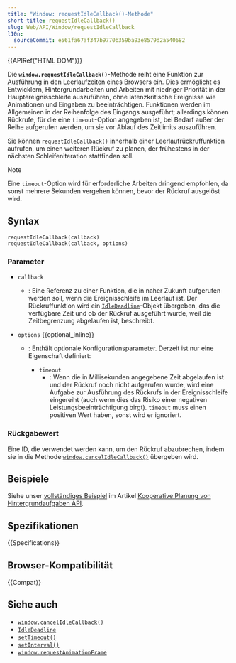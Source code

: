 ```yaml
---
title: "Window: requestIdleCallback()-Methode"
short-title: requestIdleCallback()
slug: Web/API/Window/requestIdleCallback
l10n:
  sourceCommit: e561fa67af347b9770b359ba93e8579d2a540682
---
```


{{APIRef("HTML DOM")}}

Die **`window.requestIdleCallback()`**-Methode reiht eine Funktion zur Ausführung in den Leerlaufzeiten eines Browsers ein. Dies ermöglicht es Entwicklern, Hintergrundarbeiten und Arbeiten mit niedriger Priorität in der Hauptereignisschleife auszuführen, ohne latenzkritische Ereignisse wie Animationen und Eingaben zu beeinträchtigen. Funktionen werden im Allgemeinen in der Reihenfolge des Eingangs ausgeführt; allerdings können Rückrufe, für die eine `timeout`-Option angegeben ist, bei Bedarf außer der Reihe aufgerufen werden, um sie vor Ablauf des Zeitlimits auszuführen.

Sie können `requestIdleCallback()` innerhalb einer Leerlaufrückruffunktion aufrufen, um einen weiteren Rückruf zu planen, der frühestens in der nächsten Schleifeniteration stattfinden soll.

> [!NOTE]
> Eine `timeout`-Option wird für erforderliche Arbeiten dringend empfohlen, da sonst mehrere Sekunden vergehen können, bevor der Rückruf ausgelöst wird.

## Syntax

```js-nolint
requestIdleCallback(callback)
requestIdleCallback(callback, options)
```

### Parameter

- `callback`
  - : Eine Referenz zu einer Funktion, die in naher Zukunft aufgerufen werden soll, wenn die Ereignisschleife im Leerlauf ist. Der Rückruffunktion wird ein [`IdleDeadline`](/de/docs/Web/API/IdleDeadline)-Objekt übergeben, das die verfügbare Zeit und ob der Rückruf ausgeführt wurde, weil die Zeitbegrenzung abgelaufen ist, beschreibt.
- `options` {{optional_inline}}

  - : Enthält optionale Konfigurationsparameter. Derzeit ist nur eine Eigenschaft definiert:

    - `timeout`
      - : Wenn die in Millisekunden angegebene Zeit abgelaufen ist und der Rückruf noch nicht aufgerufen wurde, wird eine Aufgabe zur Ausführung des Rückrufs in der Ereignisschleife eingereiht (auch wenn dies das Risiko einer negativen Leistungsbeeinträchtigung birgt). `timeout` muss einen positiven Wert haben, sonst wird er ignoriert.

### Rückgabewert

Eine ID, die verwendet werden kann, um den Rückruf abzubrechen, indem sie in die Methode [`window.cancelIdleCallback()`](/de/docs/Web/API/Window/cancelIdleCallback) übergeben wird.

## Beispiele

Siehe unser [vollständiges Beispiel](/de/docs/Web/API/Background_Tasks_API#example) im Artikel [Kooperative Planung von Hintergrundaufgaben API](/de/docs/Web/API/Background_Tasks_API).

## Spezifikationen

{{Specifications}}

## Browser-Kompatibilität

{{Compat}}

## Siehe auch

- [`window.cancelIdleCallback()`](/de/docs/Web/API/Window/cancelIdleCallback)
- [`IdleDeadline`](/de/docs/Web/API/IdleDeadline)
- [`setTimeout()`](/de/docs/Web/API/SetTimeout)
- [`setInterval()`](/de/docs/Web/API/SetInterval)
- [`window.requestAnimationFrame`](/de/docs/Web/API/Window/requestAnimationFrame)
